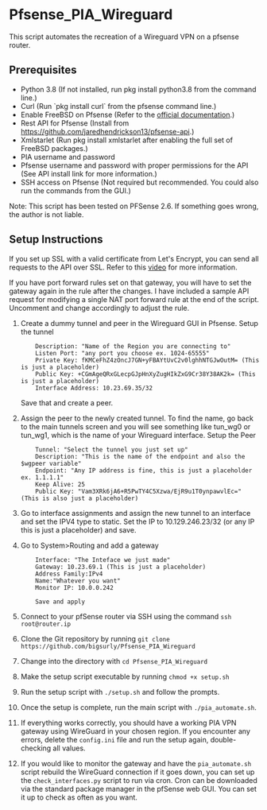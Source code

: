 <h1>Pfsense_PIA_Wireguard</h1>
<p>This script automates the recreation of a Wireguard VPN on a pfsense router.</p>
<h2>Prerequisites</h2>
<ul>
	<li>Python 3.8 (If not installed, run pkg install python3.8 from the command line.)</li>
	<li>Curl (Run `pkg install curl` from the pfsense command line.)</li>
	<li>Enable FreeBSD on Pfsense (Refer to the <a href="https://docs.netgate.com/pfsense/en/latest/recipes/freebsd-pkg-repo.html">official documentation</a>.)</li>
	<li>Rest API for Pfsense (Install from <a href="https://github.com/jaredhendrickson13/pfsense-api">https://github.com/jaredhendrickson13/pfsense-api</a>.)</li>
	<li>Xmlstarlet (Run pkg install xmlstarlet after enabling the full set of FreeBSD packages.)</li>
	<li>PIA username and password</li>
	<li>Pfsense username and password with proper permissions for the API (See API install link for more information.)</li>
	<li>SSH access on Pfsense (Not required but recommended. You could also run the commands from the GUI.)</li>
</ul>

<p>Note: This script has been tested on PFSense 2.6. If something goes wrong, the author is not liable.</p>

<h2>Setup Instructions</h2>
<p>If you set up SSL with a valid certificate from Let's Encrypt, you can send all requests to the API over SSL. Refer to this <a href="https://www.youtube.com/watch?v=gVOEdt-BHDY">video</a> for more information.</p>

<p>If you have port forward rules set on that gateway, you will have to set the gateway again in the rule after the changes. I have included a sample API request for modifying a single NAT port forward rule at the end of the script. Uncomment and change accordingly to adjust the rule.</p>

1.	Create a dummy tunnel and peer in the Wireguard GUI in Pfsense.
		Setup the tunnel
			
			Description: "Name of the Region you are connecting to"
			Listen Port: "any port you choose ex. 1024-65555"
			Private Key: fKMCeFhZ4zOncJ7GN+yFBAYtUvC2v0lghhNTGJwOutM= (This is just a placeholder)
			Public Key: +CGmAgeQRxGLecpGJpHnXyZugHIkZxG9Cr38Y38AK2k= (This is just a placeholder)
			Interface Address: 10.23.69.35/32
	Save that and create a peer.

2.	Assign the peer to the newly created tunnel. To find the name, go back to the main tunnels screen and you will see something like tun_wg0 or tun_wg1, which is the name of your Wireguard interface.
		Setup the Peer
			
			Tunnel: "Select the tunnel you just set up"
			Description: "This is the name of the endpoint and also the $wgpeer variable"
			Endpoint: "Any IP address is fine, this is just a placeholder ex. 1.1.1.1"
			Keep Alive: 25
			Public Key: "Vam3XRk6jA6+R5PwTY4C5Xzwa/EjR9u1T0ynpawvlEc=" (This is also just a placeholder)

3.	Go to interface assignments and assign the new tunnel to an interface and set the IPV4 type to static.
		Set the IP to 10.129.246.23/32 (or any IP this is just a placeholder) and save.

4.	Go to System>Routing and add a gateway

			Interface: "The Inteface we just made"
			Gateway: 10.23.69.1 (This is just a placeholder)
			Address Family:IPv4
			Name:"Whatever you want"
			Monitor IP: 10.0.0.242

			Save and apply


1. Connect to your pfSense router via SSH using the command `ssh root@router.ip`

2. Clone the Git repository by running `git clone https://github.com/bigsurly/Pfsense_PIA_Wireguard`

3. Change into the directory with `cd Pfsense_PIA_Wireguard`

4. Make the setup script executable by running `chmod +x setup.sh`

5. Run the setup script with `./setup.sh` and follow the prompts.

6. Once the setup is complete, run the main script with `./pia_automate.sh`.

7. If everything works correctly, you should have a working PIA VPN gateway using WireGuard in your chosen region. If you encounter any errors, delete the `config.ini` file and run the setup again, double-checking all values.

8. If you would like to monitor the gateway and have the `pia_automate.sh` script rebuild the WireGuard connection if it goes down, you can set up the `check_interfaces.py` script to run via cron. Cron can be downloaded via the standard package manager in the pfSense web GUI. You can set it up to check as often as you want.
